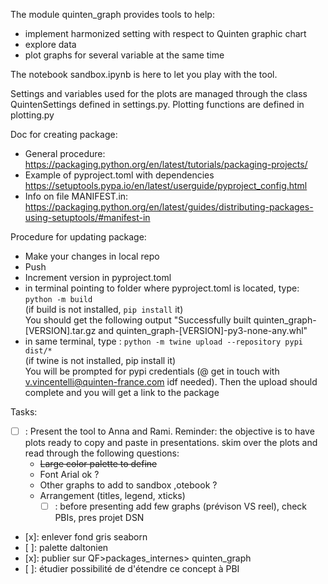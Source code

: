 The module quinten_graph provides tools to help:
- implement harmonized setting with respect to Quinten graphic chart
- explore data
- plot graphs for several variable at the same time

The notebook sandbox.ipynb is here to let you play with the tool.

Settings and variables used for the plots are managed through the class QuintenSettings defined in settings.py.
Plotting functions are defined in plotting.py

Doc for creating package:
- General procedure: https://packaging.python.org/en/latest/tutorials/packaging-projects/
- Example of pyproject.toml with dependencies https://setuptools.pypa.io/en/latest/userguide/pyproject_config.html
- Info on file MANIFEST.in: https://packaging.python.org/en/latest/guides/distributing-packages-using-setuptools/#manifest-in

Procedure for updating package:
- Make your changes in local repo
- Push
- Increment version in pyproject.toml
- in terminal pointing to folder where pyproject.toml is located, type: `python -m build`  
(if build is not installed, `pip install` it)  
You should get the following output "Successfully built quinten_graph-[VERSION].tar.gz and quinten_graph-[VERSION]-py3-none-any.whl"
- in same terminal, type : `python -m twine upload --repository pypi dist/*`  
(if twine is not installed, pip install it)  
You will be prompted for pypi credentials (@ get in touch with v.vincentelli@quinten-france.com idf needed). Then the upload should complete and you will get a link to the package

Tasks:
- [ ] : Present the tool to Anna and Rami. Reminder: the objective is to have plots ready to copy and paste in presentations. skim over the plots and read through the following questions:
  - ~~Large color palette to define~~
  - Font Arial ok ?
  - Other graphs to add to sandbox ,otebook ?
  - Arrangement (titles, legend, xticks)
    - [ ] : before presenting add few graphs (prévison VS reel), check PBIs, pres projet DSN
- [x]: enlever fond gris seaborn
- [ ]: palette daltonien
- [x]: publier sur QF>packages_internes>  quinten_graph
- [ ]: étudier possibilité de d'étendre ce concept à PBI